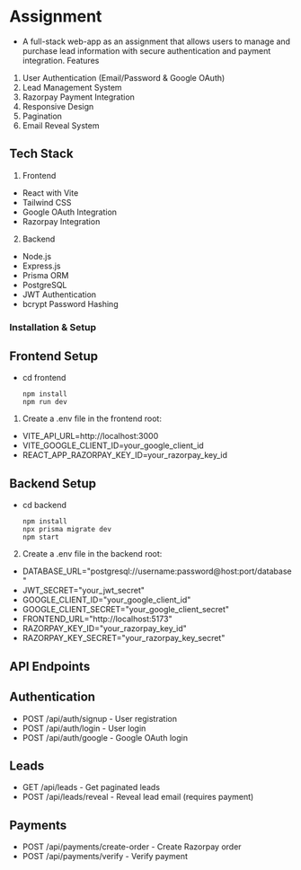 # Assignment 
- A full-stack web-app as an assignment that allows users to manage and purchase lead information with secure authentication and payment integration.
Features

1. User Authentication (Email/Password & Google OAuth)
2. Lead Management System
3. Razorpay Payment Integration
4. Responsive Design
5. Pagination
6. Email Reveal System

## Tech Stack
1. Frontend

- React with Vite
- Tailwind CSS
- Google OAuth Integration
- Razorpay Integration

2. Backend

- Node.js
- Express.js
- Prisma ORM
- PostgreSQL
- JWT Authentication
- bcrypt Password Hashing

### Installation & Setup

## Frontend Setup

- cd frontend
  ```
  npm install
  npm run dev
  ```
1. Create a .env file in the frontend root:

- VITE_API_URL=http://localhost:3000
- VITE_GOOGLE_CLIENT_ID=your_google_client_id
- REACT_APP_RAZORPAY_KEY_ID=your_razorpay_key_id

## Backend Setup
- cd backend
  ``` 
  npm install
  npx prisma migrate dev
  npm start
  ```
2. Create a .env file in the backend root:

- DATABASE_URL="postgresql://username:password@host:port/database"
- JWT_SECRET="your_jwt_secret"
- GOOGLE_CLIENT_ID="your_google_client_id"
- GOOGLE_CLIENT_SECRET="your_google_client_secret"
- FRONTEND_URL="http://localhost:5173"
- RAZORPAY_KEY_ID="your_razorpay_key_id"
- RAZORPAY_KEY_SECRET="your_razorpay_key_secret"

## API Endpoints
## Authentication

- POST /api/auth/signup - User registration
- POST /api/auth/login - User login
- POST /api/auth/google - Google OAuth login

## Leads

- GET /api/leads - Get paginated leads
- POST /api/leads/reveal - Reveal lead email (requires payment)

## Payments

- POST /api/payments/create-order - Create Razorpay order
- POST /api/payments/verify - Verify payment
